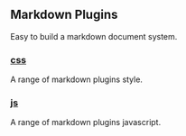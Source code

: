 ## Markdown Plugins
Easy to build a markdown document system.

### [css](#public/doc/plugins/markdown/css/css.md)
A range of markdown plugins style.

### [js](#public/doc/plugins/markdown/js/js.md)
A range of markdown plugins javascript.
